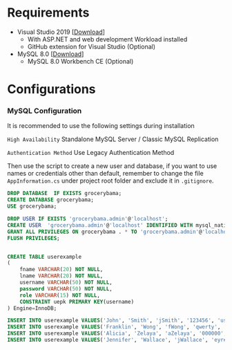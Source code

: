 # Requirements
- Visual Studio 2019 [[Download](https://visualstudio.microsoft.com/vs/ "Download")]
	- With ASP.NET and web development Workload installed
	- GitHub extension for Visual Studio (Optional)
- MySQL 8.0 [[Download](https://dev.mysql.com/downloads/windows/installer/8.0.html "Download")]
	- MySQL 8.0 Workbench CE (Optional)

# Configurations
### MySQL Configuration
It is recommended to use the following settings during installation

`High Availability` Standalone MySQL Server / Classic MySQL Replication

`Authentication Method`  Use Legacy Authentication Method

Then use the script to create a new user and database, if you want to use names or credentials other than default, remember to change the file `AppInformation.cs` under project root folder and exclude it in `.gitignore`.
```sql
DROP DATABASE  IF EXISTS grocerybama;
CREATE DATABASE grocerybama;
USE grocerybama;

DROP USER IF EXISTS 'grocerybama.admin'@'localhost';
CREATE USER  'grocerybama.admin'@'localhost' IDENTIFIED WITH mysql_native_password BY 'password';
GRANT ALL PRIVILEGES ON grocerybama . * TO 'grocerybama.admin'@'localhost';
FLUSH PRIVILEGES;


CREATE TABLE userexample
(
    fname VARCHAR(20) NOT NULL,
    lname VARCHAR(20) NOT NULL,
    username VARCHAR(50) NOT NULL,
    password VARCHAR(50) NOT NULL,
    role VARCHAR(15) NOT NULL,
    CONSTRAINT uepk PRIMARY KEY(username)
) Engine=InnoDB;

INSERT INTO userexample VALUES('John', 'Smith', 'jSmith', '123456', 'user');
INSERT INTO userexample VALUES('Franklin', 'Wong', 'fWong', 'qwerty', 'user');
INSERT INTO userexample VALUES('Alicia', 'Zelaya', 'aZelaya', '000000', 'user');
INSERT INTO userexample VALUES('Jennifer', 'Wallace', 'jWallace', 'eyr#{2 %DDk--=?=23fere', 'admin');
```
